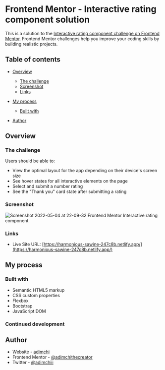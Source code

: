 # Frontend Mentor - Interactive rating component solution

This is a solution to the [Interactive rating component challenge on Frontend Mentor](https://www.frontendmentor.io/challenges/interactive-rating-component-koxpeBUmI). Frontend Mentor challenges help you improve your coding skills by building realistic projects. 

## Table of contents

- [Overview](#overview)
  - [The challenge](#the-challenge)
  - [Screenshot](#screenshot)
  - [Links](#links)
- [My process](#my-process)
  - [Built with](#built-with)

- [Author](#author)



## Overview

### The challenge

Users should be able to:

- View the optimal layout for the app depending on their device's screen size
- See hover states for all interactive elements on the page
- Select and submit a number rating
- See the "Thank you" card state after submitting a rating

### Screenshot

![Screenshot 2022-05-04 at 22-09-32 Frontend Mentor Interactive rating component](https://user-images.githubusercontent.com/74629257/166921026-abf33af6-0b48-4e5c-b60e-74abf2fd12c7.png)



### Links

- Live Site URL: [https://harmonious-sawine-247c8b.netlify.app/](https://harmonious-sawine-247c8b.netlify.app/)

## My process

### Built with

- Semantic HTML5 markup
- CSS custom properties
- Flexbox
- Bootstrap
- JavaScript DOM


### Continued development





## Author

- Website - [adimchi](https://www.adimchi.netlify.app)
- Frontend Mentor - [@adimchithecreator](https://www.frontendmentor.io/profile/adimchithecreator)
- Twitter - [@adimchiii](https://www.twitter.com/adimchiii)
